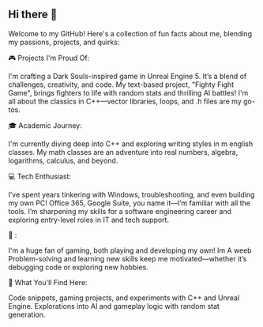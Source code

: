 ## Hi there 👋

Welcome to my GitHub! Here's a collection of fun facts about me, blending my passions, projects, and quirks:

🎮 Projects I'm Proud Of:

I'm crafting a Dark Souls-inspired game in Unreal Engine 5. It’s a blend of challenges, creativity, and code.
My text-based project, "Fighty Fight Game", brings fighters to life with random stats and thrilling AI battles!
I'm all about the classics in C++—vector libraries, loops, and .h files are my go-tos.

🎓 Academic Journey:

I'm currently diving deep into C++ and exploring writing styles in m english classes.
My math classes are an adventure into real numbers, algebra, logarithms, calculus, and beyond.

💻 Tech Enthusiast:

I’ve spent years tinkering with Windows, troubleshooting, and even building my own PC!
Office 365, Google Suite, you name it—I’m familiar with all the tools.
I’m sharpening my skills for a software engineering career and exploring entry-level roles in IT and tech support.

🌟 :

I'm a huge fan of gaming, both playing and developing my own!
Im A weeb 
Problem-solving and learning new skills keep me motivated—whether it’s debugging code or exploring new hobbies.

🔧 What You'll Find Here:

Code snippets, gaming projects, and experiments with C++ and Unreal Engine.
Explorations into AI and gameplay logic with random stat generation.
